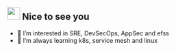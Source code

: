 <h2><img src="https://emojis.slackmojis.com/emojis/images/1495224255/2288/christmas_parrot.gif?1495224255" width="30"/> Nice to see you</h2>

- 👀 I’m interested in SRE, DevSecOps, AppSec and efss
- 🌱 I’m always learning k8s, service mesh and linux 

<!---
it255ru/it255ru is a ✨ special ✨ repository because its `README.md` (this file) appears on your GitHub profile.
You can click the Preview link to take a look at your changes.
--->
